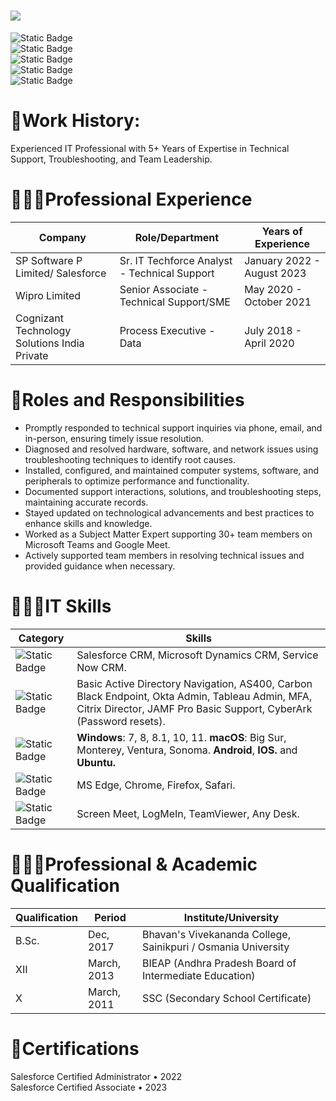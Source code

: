 <h1>
 <img src="https://github.com/vsandeepkumar809/vsandeepkumar809/assets/144663783/304b2aff-e6ee-49f2-b647-509a1de84a59" />
</h1>

![Static Badge](https://img.shields.io/badge/Sr.%20IT%20Technical%20Support%20Analyst%20-Blue?style=social&logo=Company&label=%F0%9F%8E%AD%20Role&labelColor=Blue&color=blue)  
![Static Badge](https://img.shields.io/badge/sndpkmr809%40gmail.com%20-firebrick?style=social&logo=Gmail&logoColor=firebrick&label=Gmail&labelColor=firebrick&color=firebrick&link=https%3A%2F%2Fmail.google.com%2Fmail%2Fu%2F0%2F%3Ffs%3D1%26to%3Dsndpkmr809%40gmail.com%26tf%3Dcm)    
![Static Badge](https://img.shields.io/badge/%2B91%209542181245-%20Blue?style=social&logo=Whatsapp&label=Phone&labelColor=Green&color=Green)     
![Static Badge](https://img.shields.io/badge/linkedin.com%2Fin%2Fsandeepkumar809-red?style=social&logo=LinkedIn&logoColor=blue&label=LinkedIn&labelColor=blue&color=blue&link=https%3A%2F%2Flinkedin.com%2Fin%2Fsandeepkumar809)   
![Static Badge](https://img.shields.io/badge/github.com%2Fvsandeepkumar809-black?style=social&logo=GitHub&logoColor=Black&label=GitHub&labelColor=Blue&color=blue&link=https%3A%2F%2Fgithub.com%2Fvsandeepkumar809)  





# 💼Work History:

<p align="left">Experienced IT Professional with 5+ Years of Expertise in Technical Support, Troubleshooting, and Team Leadership.</p>

# 👨🏻‍💼Professional Experience


| Company                                        | Role/Department                               | Years of Experience               |
|-----------------------------------------------|-----------------------------------------------|----------------------------------|
| SP Software P Limited/ Salesforce              | Sr. IT Techforce Analyst - Technical Support | January 2022 - August 2023      |
| Wipro Limited                                 | Senior Associate - Technical Support/SME      | May 2020 - October 2021         |
| Cognizant Technology Solutions India Private | Process Executive - Data                      | July 2018 - April 2020          |


# 🦾Roles and Responsibilities

- Promptly responded to technical support inquiries via phone, email, and in-person, ensuring timely issue resolution.
- Diagnosed and resolved hardware, software, and network issues using troubleshooting techniques to identify root causes.
- Installed, configured, and maintained computer systems, software, and peripherals to optimize performance and functionality.
- Documented support interactions, solutions, and troubleshooting steps, maintaining accurate records.
- Stayed updated on technological advancements and best practices to enhance skills and knowledge.
- Worked as a Subject Matter Expert supporting 30+ team members on Microsoft Teams and Google Meet.
- Actively supported team members in resolving technical issues and provided guidance when necessary.


# 👨🏻‍💻IT Skills
| Category          | Skills                                                                                                            |
|-------------------|-------------------------------------------------------------------------------------------------------------------|
| ![Static Badge](https://img.shields.io/badge/Ticketing%20Tools-%20purple?style=for-the-badge)  | Salesforce CRM, Microsoft Dynamics CRM, Service Now CRM.   |
| ![Static Badge](https://img.shields.io/badge/Applications%20Used-salmon?style=for-the-badge)        | Basic Active Directory Navigation, AS400, Carbon Black Endpoint, Okta Admin, Tableau Admin, MFA, Citrix Director, JAMF Pro Basic Support, CyberArk (Password resets).| 
| ![Static Badge](https://img.shields.io/badge/Operating%20Systems-mediumturquoise?style=for-the-badge) | **Windows**: 7, 8, 8.1, 10, 11.  **macOS**: Big Sur, Monterey, Ventura, Sonoma. **Android**, **IOS.** and **Ubuntu.**| 
| ![Static Badge](https://img.shields.io/badge/Browsers%20Used-lavender?style=for-the-badge)     | MS Edge, Chrome, Firefox, Safari.|
| ![Static Badge](https://img.shields.io/badge/Remote%20Tools-aqua?style=for-the-badge)      | Screen Meet, LogMeIn, TeamViewer, Any Desk.|

# 👨🏻‍🎓Professional & Academic Qualification

| Qualification | Period      | Institute/University                           |
|---------------|-------------|-------------------------------------------------|
| B.Sc.         | Dec, 2017   | Bhavan's Vivekananda College, Sainikpuri / Osmania University |
| XII           | March, 2013 | BIEAP (Andhra Pradesh Board of Intermediate Education)  |
| X             | March, 2011 | SSC (Secondary School Certificate) |

# 🏅Certifications

Salesforce Certified Administrator • 2022  
Salesforce Certified Associate • 2023







